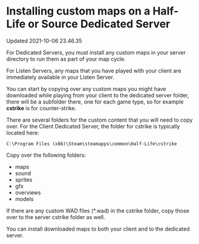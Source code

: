 # Installing custom maps on a Half-Life or Source Dedicated Server
Updated 2021-10-06 23.46.35

For Dedicated Servers, you must install any custom maps in your server directory to run them as part of your map cycle.  
  
For Listen Servers, any maps that you have played with your client are immediately available in your Listen Server.  
  
You can start by copying over any custom maps you might have downloaded while playing from your client to the dedicated server folder, there will be a subfolder there, one for each game type, so for example **cstrike** is for counter-strike.  
  
There are several folders for the custom content that you will need to copy over. For the Client Dedicated Server, the folder for cstrike is typically located here:  
  
`C:\Program Files (x86)\Steam\steamapps\common\Half-Life\cstrike`  
  
Copy over the following folders:  

* maps
* sound
* sprites
* gfx
* overviews
* models

  
  
If there are any custom WAD files (*.wad) in the cstrike folder, copy those over to the server cstrike folder as well.  
  
You can install downloaded maps to both your client and to the dedicated server.